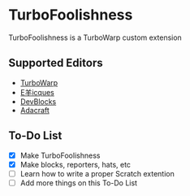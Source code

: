 # TurboFoolishness
TurboFoolishness is a TurboWarp custom extension
## Supported Editors
- [TurboWarp](https://turbowarp.org/editor?extension=https://mwalters75.github.io/TurboFoolishness/TurboFoolishness.js)
- [E羊icques](https://sheeptester.github.io/scratch-gui/?url=https://mwalters75.github.io/TurboFoolishness/TurboFoolishness.js)
- [DevBlocks](https://dev-blocks.powerbox1000.repl.co/?extension=https://mwalters75.github.io/TurboFoolishness/TurboFoolishness.js)
- [Adacraft](https://adacraft.org/studio/?extension=https://mwalters75.github.io/TurboFoolishness/TurboFoolishness.js)
## To-Do List
- [x] Make TurboFoolishness
- [x] Make blocks, reporters, hats, etc
- [ ] Learn how to write a proper Scratch extention
- [ ] Add more things on this To-Do List
